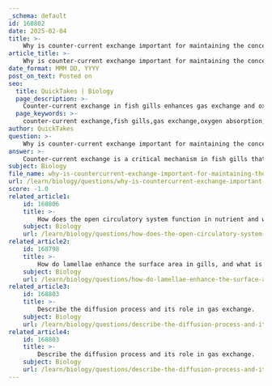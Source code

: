 ```yaml
---
_schema: default
id: 168802
date: 2025-02-04
title: >-
    Why is counter-current exchange important for maintaining the concentration gradient in fish?
article_title: >-
    Why is counter-current exchange important for maintaining the concentration gradient in fish?
date_format: MMM DD, YYYY
post_on_text: Posted on
seo:
  title: QuickTakes | Biology
  page_description: >-
    Counter-current exchange in fish gills enhances gas exchange and oxygen absorption, maintaining a concentration gradient critical for effective respiration.
  page_keywords: >-
    counter-current exchange,fish gills,gas exchange,oxygen absorption,concentration gradient,marine biology,respiration,oxygen efficiency
author: QuickTakes
question: >-
    Why is counter-current exchange important for maintaining the concentration gradient in fish?
answer: >-
    Counter-current exchange is a critical mechanism in fish gills that enhances the efficiency of gas exchange, particularly in the absorption of oxygen from water. This system operates by having water flow over the gill filaments in one direction while blood flows through the gill filaments in the opposite direction. This arrangement is essential for maintaining a concentration gradient that facilitates the diffusion of oxygen from the water into the blood.\n\nHere are the key reasons why counter-current exchange is important for maintaining the concentration gradient in fish:\n\n1. **Maximized Oxygen Absorption**: The counter-current flow allows fish to extract a significant amount of oxygen from the water, achieving absorption rates of up to 80-90%. In contrast, a parallel flow system, where water and blood flow in the same direction, can only achieve a maximum of about 50% oxygen absorption. This is because, in a parallel system, the concentration gradient diminishes quickly as the blood becomes saturated with oxygen.\n\n2. **Sustained Concentration Gradient**: As water passes over the gills, it remains in contact with blood that has a lower concentration of oxygen. This continuous difference in concentration (the gradient) is maintained along the entire length of the gill filament, allowing for efficient diffusion of oxygen into the blood throughout the entire gill structure.\n\n3. **Efficient Use of Available Oxygen**: The counter-current exchange system enables fish to extract oxygen even from water that is only partially saturated with oxygen. This is particularly important in environments where oxygen levels can fluctuate, ensuring that fish can meet their respiratory needs under varying conditions.\n\n4. **Structural Adaptations**: The gill structure, composed of filaments and lamellae, is designed to maximize surface area for gas exchange. The thinness of these structures further enhances diffusion efficiency, allowing for rapid gas exchange as blood flows through the gills.\n\nIn summary, counter-current exchange is vital for fish as it optimizes oxygen absorption, maintains a favorable concentration gradient, and allows for efficient gas exchange, which is crucial for their survival in aquatic environments.
subject: Biology
file_name: why-is-countercurrent-exchange-important-for-maintaining-the-concentration-gradient-in-fish.md
url: /learn/biology/questions/why-is-countercurrent-exchange-important-for-maintaining-the-concentration-gradient-in-fish
score: -1.0
related_article1:
    id: 168806
    title: >-
        How does the open circulatory system function in nutrient and waste transport without oxygen transport?
    subject: Biology
    url: /learn/biology/questions/how-does-the-open-circulatory-system-function-in-nutrient-and-waste-transport-without-oxygen-transport
related_article2:
    id: 168798
    title: >-
        How do lamellae enhance the surface area in gills, and what is the analogy to villi?
    subject: Biology
    url: /learn/biology/questions/how-do-lamellae-enhance-the-surface-area-in-gills-and-what-is-the-analogy-to-villi
related_article3:
    id: 168803
    title: >-
        Describe the diffusion process and its role in gas exchange.
    subject: Biology
    url: /learn/biology/questions/describe-the-diffusion-process-and-its-role-in-gas-exchange
related_article4:
    id: 168803
    title: >-
        Describe the diffusion process and its role in gas exchange.
    subject: Biology
    url: /learn/biology/questions/describe-the-diffusion-process-and-its-role-in-gas-exchange
---
```


&nbsp;